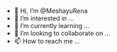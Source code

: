 - 👋 Hi, I’m @MeshayuRena
- 👀 I’m interested in ...
- 🌱 I’m currently learning ...
- 💞️ I’m looking to collaborate on ...
- 📫 How to reach me ...

<!---
MeshayuRena/MeshayuRena is a ✨ special ✨ repository because its `README.md` (this file) appears on your GitHub profile.
You can click the Preview link to take a look at your changes.
--->
